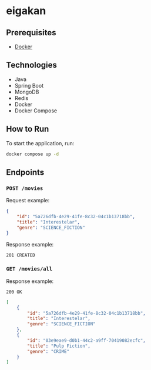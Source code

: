 # eigakan

## Prerequisites

- [Docker](https://www.docker.com/)

## Technologies

- Java
- Spring Boot
- MongoDB
- Redis
- Docker
- Docker Compose

## How to Run

To start the application, run:

```bash
docker compose up -d
```

## Endpoints

### `POST /movies`

Request example:

```json
{
    "id": "5a726dfb-4e29-41fe-8c32-04c1b13718bb",
    "title": "Interestelar",
    "genre": "SCIENCE_FICTION"
}
```

Response example:

`201 CREATED`

### `GET /movies/all`

Response example:

`200 OK`

```json
[
    {
        "id": "5a726dfb-4e29-41fe-8c32-04c1b13718bb",
        "title": "Interestelar", 
        "genre": "SCIENCE_FICTION"
    },
    {
        "id": "03e9eae9-d0b1-44c2-a9ff-70419082ecfc",
        "title": "Pulp Fiction",
        "genre": "CRIME"
    }
]
```

